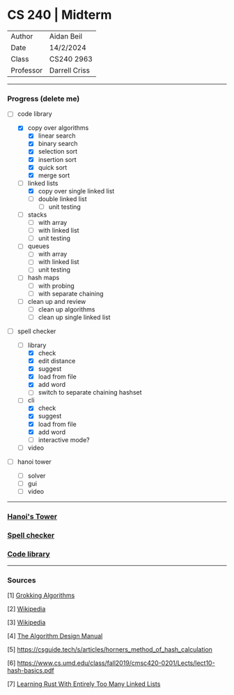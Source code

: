 # CS 240 | Midterm

| | |
|-|-|
| Author | Aidan Beil |
| Date | 14/2/2024 |
| Class | CS240 2963 |
| Professor | Darrell Criss |

---

### Progress (delete me)

- [ ] code library

    - [x] copy over algorithms
        - [x] linear search
        - [x] binary search
        - [x] selection sort
        - [x] insertion sort
        - [x] quick sort
        - [x] merge sort

    - [ ] linked lists
        - [x] copy over single linked list
        - [ ] double linked list
            - [ ] unit testing

    - [ ] stacks
        - [ ] with array
        - [ ] with linked list
        - [ ] unit testing

    - [ ] queues
        - [ ] with array
        - [ ] with linked list
        - [ ] unit testing
    
    - [ ] hash maps
        - [ ] with probing
        - [ ] with separate chaining

    - [ ] clean up and review
        - [ ] clean up algorithms
        - [ ] clean up single linked list

- [ ] spell checker

    - [ ] library
        - [x] check
        - [x] edit distance
        - [x] suggest
        - [x] load from file
        - [x] add word
        - [ ] switch to separate chaining hashset

    - [ ] cli
        - [x] check
        - [x] suggest
        - [x] load from file
        - [x] add word
        - [ ] interactive mode?
    
    - [ ] video

- [ ] hanoi tower

    - [ ] solver
    - [ ] gui
    - [ ] video

---

### [Hanoi's Tower](HanoiTower/README.md)

### [Spell checker](SpellChecker/README.md)

### [Code library](CodeLibrary/README.md)

---

### Sources

[1] [Grokking Algorithms](https://livebook.manning.com/book/grokking-algorithms-second-edition/chapter-1/v-4/)

[2] [Wikipedia](https://en.wikipedia.org/wiki/Horner's_method)

[3] [Wikipedia](https://en.wikipedia.org/wiki/Hash_function#Radix_conversion_hashing)

[4] [The Algorithm Design Manual]()

[5] <https://csguide.tech/s/articles/horners_method_of_hash_calculation>

[6] <https://www.cs.umd.edu/class/fall2019/cmsc420-0201/Lects/lect10-hash-basics.pdf>

[7] [Learning Rust With Entirely Too Many Linked Lists](https://rust-unofficial.github.io/too-many-lists/index.html#learn-rust-with-entirely-too-many-linked-lists)